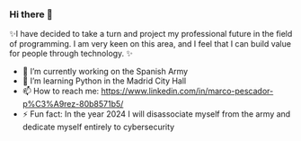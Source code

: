 ### Hi there 👋


 ✨I have decided to take a turn and project my professional future in the field of programming. I am very keen on this area, and I feel that I can build value for people through technology. ✨ 

- 🔭 I’m currently working on the Spanish Army
- 🌱 I’m learning Python in the Madrid City Hall
- 📫 How to reach me: https://www.linkedin.com/in/marco-pescador-p%C3%A9rez-80b8571b5/
- ⚡ Fun fact: In the year 2024 I will disassociate myself from the army and dedicate myself entirely to cybersecurity

